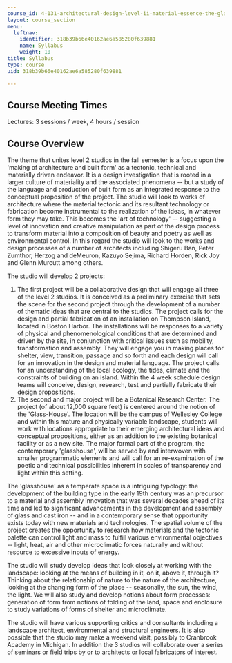 ```yaml
---
course_id: 4-131-architectural-design-level-ii-material-essence-the-glass-house-fall-2003
layout: course_section
menu:
  leftnav:
    identifier: 318b39b66e40162ae6a585280f639881
    name: Syllabus
    weight: 10
title: Syllabus
type: course
uid: 318b39b66e40162ae6a585280f639881

---
```


Course Meeting Times
--------------------

Lectures: 3 sessions / week, 4 hours / session

Course Overview
---------------

The theme that unites level 2 studios in the fall semester is a focus upon the 'making of architecture and built form' as a tectonic, technical and materially driven endeavor. It is a design investigation that is rooted in a larger culture of materiality and the associated phenomena -- but a study of the language and production of built form as an integrated response to the conceptual proposition of the project. The studio will look to works of architecture where the material tectonic and its resultant technology or fabrication become instrumental to the realization of the ideas, in whatever form they may take. This becomes the 'art of technology' -- suggesting a level of innovation and creative manipulation as part of the design process to transform material into a composition of beauty and poetry as well as environmental control. In this regard the studio will look to the works and design processes of a number of architects including Shigeru Ban, Peter Zumthor, Herzog and deMeuron, Kazuyo Sejima, Richard Horden, Rick Joy and Glenn Murcutt among others.

The studio will develop 2 projects:

1.  The first project will be a collaborative design that will engage all three of the level 2 studios. It is conceived as a preliminary exercise that sets the scene for the second project through the development of a number of thematic ideas that are central to the studios. The project calls for the design and partial fabrication of an installation on Thompson Island, located in Boston Harbor. The installations will be responses to a variety of physical and phenomenological conditions that are determined and driven by the site, in conjunction with critical issues such as mobility, transformation and assembly. They will engage you in making places for shelter, view, transition, passage and so forth and each design will call for an innovation in the design and material language. The project calls for an understanding of the local ecology, the tides, climate and the constraints of building on an island. Within the 4 week schedule design teams will conceive, design, research, test and partially fabricate their design propositions.
2.  The second and major project will be a Botanical Research Center. The project (of about 12,000 square feet) is centered around the notion of the 'Glass-House'. The location will be the campus of Wellesley College and within this mature and physically variable landscape, students will work with locations appropriate to their emerging architectural ideas and conceptual propositions, either as an addition to the existing botanical facility or as a new site. The major formal part of the program, the contemporary 'glasshouse', will be served by and interwoven with smaller programmatic elements and will call for an re-examination of the poetic and technical possibilities inherent in scales of transparency and light within this setting.

The 'glasshouse' as a temperate space is a intriguing typology: the development of the building type in the early 19th century was an precursor to a material and assembly innovation that was several decades ahead of its time and led to significant advancements in the development and assembly of glass and cast iron -- and in a contemporary sense that opportunity exists today with new materials and technologies. The spatial volume of the project creates the opportunity to research how materials and the tectonic palette can control light and mass to fulfill various environmental objectives -- light, heat, air and other microclimatic forces naturally and without resource to excessive inputs of energy.

The studio will study develop ideas that look closely at working with the landscape: looking at the means of building in it, on it, above it, through it? Thinking about the relationship of nature to the nature of the architecture, looking at the changing form of the place -- seasonally, the sun, the wind, the light. We will also study and develop notions about form processes: generation of form from notions of folding of the land, space and enclosure to study variations of forms of shelter and microclimate.

The studio will have various supporting critics and consultants including a landscape architect, environmental and structural engineers. It is also possible that the studio may make a weekend visit, possibly to Cranbrook Academy in Michigan. In addition the 3 studios will collaborate over a series of seminars or field trips by or to architects or local fabricators of interest.